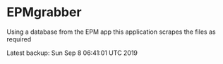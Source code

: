 # EPMgrabber
Using a database from the EPM app this application scrapes the files as required


Latest backup: Sun Sep 8 06:41:01 UTC 2019
